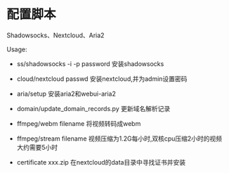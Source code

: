 # 配置脚本
Shadowsocks、Nextcloud、Aria2

Usage:

* ss/shadowsocks -i -p password 安装shadowsocks

* cloud/nextcloud passwd 安装nextcloud,并为admin设置密码

* aria/setup 安装aria2和webui-aria2

* domain/update_domain_records.py 更新域名解析记录

* ffmpeg/webm filename 将视频转码成webm

* ffmpeg/stream filename 视频压缩为1.2G每小时,双核cpu压缩2小时的视频大约需要5小时

* certificate xxx.zip 在nextcloud的data目录中寻找证书并安装
